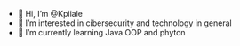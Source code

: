 - 👋 Hi, I’m @Kpiiale
- 👀 I’m interested in cibersecurity and technology in general
- 🌱 I’m currently learning Java OOP and phyton

<!---
Kpiiale/Kpiiale is a ✨ special ✨ repository because its `README.md` (this file) appears on your GitHub profile.
You can click the Preview link to take a look at your changes.
--->
